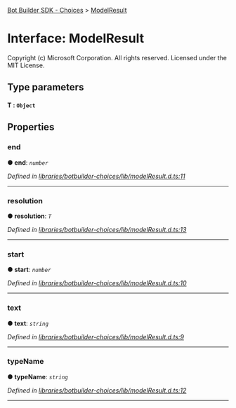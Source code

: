 [Bot Builder SDK - Choices](../README.md) > [ModelResult](../interfaces/botbuilder_choices.modelresult.md)



# Interface: ModelResult


Copyright (c) Microsoft Corporation. All rights reserved. Licensed under the MIT License.

## Type parameters
#### T :  `Object`

## Properties
<a id="end"></a>

###  end

**●  end**:  *`number`* 

*Defined in [libraries/botbuilder-choices/lib/modelResult.d.ts:11](https://github.com/Microsoft/botbuilder-js/blob/5422076/libraries/botbuilder-choices/lib/modelResult.d.ts#L11)*





___

<a id="resolution"></a>

###  resolution

**●  resolution**:  *`T`* 

*Defined in [libraries/botbuilder-choices/lib/modelResult.d.ts:13](https://github.com/Microsoft/botbuilder-js/blob/5422076/libraries/botbuilder-choices/lib/modelResult.d.ts#L13)*





___

<a id="start"></a>

###  start

**●  start**:  *`number`* 

*Defined in [libraries/botbuilder-choices/lib/modelResult.d.ts:10](https://github.com/Microsoft/botbuilder-js/blob/5422076/libraries/botbuilder-choices/lib/modelResult.d.ts#L10)*





___

<a id="text"></a>

###  text

**●  text**:  *`string`* 

*Defined in [libraries/botbuilder-choices/lib/modelResult.d.ts:9](https://github.com/Microsoft/botbuilder-js/blob/5422076/libraries/botbuilder-choices/lib/modelResult.d.ts#L9)*





___

<a id="typename"></a>

###  typeName

**●  typeName**:  *`string`* 

*Defined in [libraries/botbuilder-choices/lib/modelResult.d.ts:12](https://github.com/Microsoft/botbuilder-js/blob/5422076/libraries/botbuilder-choices/lib/modelResult.d.ts#L12)*





___


